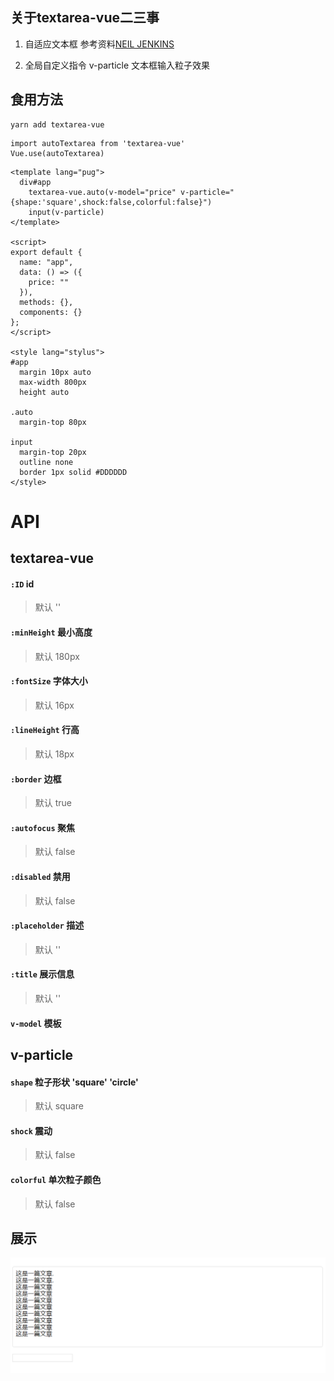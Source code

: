 ## 关于textarea-vue二三事

1. 自适应文本框 参考资料[NEIL JENKINS](https://alistapart.com/article/expanding-text-areas-made-elegant)

2. 全局自定义指令 v-particle 文本框输入粒子效果

## 食用方法
```
yarn add textarea-vue
```
```
import autoTextarea from 'textarea-vue'
Vue.use(autoTextarea)
```
```
<template lang="pug">
  div#app
    textarea-vue.auto(v-model="price" v-particle="{shape:'square',shock:false,colorful:false}")
    input(v-particle)
</template>

<script>
export default {
  name: "app",
  data: () => ({
    price: ""
  }),
  methods: {},
  components: {}
};
</script>

<style lang="stylus">
#app
  margin 10px auto
  max-width 800px
  height auto

.auto
  margin-top 80px

input
  margin-top 20px
  outline none
  border 1px solid #DDDDDD
</style>
```

# API

## textarea-vue

#### `:ID` id
> 默认 ''

#### `:minHeight` 最小高度
> 默认 180px

#### `:fontSize` 字体大小
> 默认 16px

#### `:lineHeight` 行高
> 默认 18px

#### `:border`  边框
> 默认 true

#### `:autofocus` 聚焦
> 默认 false

#### `:disabled` 禁用
> 默认 false

#### `:placeholder` 描述
> 默认 ''

#### `:title` 展示信息
> 默认 ''

#### `v-model` 模板

## v-particle 

#### `shape` 粒子形状  'square'  'circle'
> 默认 square

#### `shock` 震动
> 默认 false

#### `colorful` 单次粒子颜色
> 默认 false

## 展示

![textarea](https://github.com/LingHanChuJian/textarea-vue/blob/master/public/textarea.gif)
